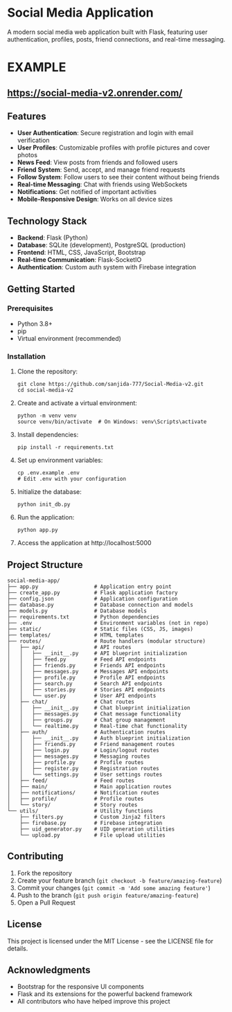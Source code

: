 # Social Media Application

A modern social media web application built with Flask, featuring user authentication, profiles, posts, friend connections, and real-time messaging.

# EXAMPLE 
## https://social-media-v2.onrender.com/

## Features

- **User Authentication**: Secure registration and login with email verification
- **User Profiles**: Customizable profiles with profile pictures and cover photos
- **News Feed**: View posts from friends and followed users
- **Friend System**: Send, accept, and manage friend requests
- **Follow System**: Follow users to see their content without being friends
- **Real-time Messaging**: Chat with friends using WebSockets
- **Notifications**: Get notified of important activities
- **Mobile-Responsive Design**: Works on all device sizes

## Technology Stack

- **Backend**: Flask (Python)
- **Database**: SQLite (development), PostgreSQL (production)
- **Frontend**: HTML, CSS, JavaScript, Bootstrap
- **Real-time Communication**: Flask-SocketIO
- **Authentication**: Custom auth system with Firebase integration

## Getting Started

### Prerequisites

- Python 3.8+
- pip
- Virtual environment (recommended)

### Installation

1. Clone the repository:
   ```
   git clone https://github.com/sanjida-777/Social-Media-v2.git
   cd social-media-v2
   ```

2. Create and activate a virtual environment:
   ```
   python -m venv venv
   source venv/bin/activate  # On Windows: venv\Scripts\activate
   ```

3. Install dependencies:
   ```
   pip install -r requirements.txt
   ```

4. Set up environment variables:
   ```
   cp .env.example .env
   # Edit .env with your configuration
   ```

5. Initialize the database:
   ```
   python init_db.py
   ```

6. Run the application:
   ```
   python app.py
   ```

7. Access the application at http://localhost:5000

## Project Structure

```
social-media-app/
├── app.py                  # Application entry point
├── create_app.py           # Flask application factory
├── config.json             # Application configuration
├── database.py             # Database connection and models
├── models.py               # Database models
├── requirements.txt        # Python dependencies
├── .env                    # Environment variables (not in repo)
├── static/                 # Static files (CSS, JS, images)
├── templates/              # HTML templates
├── routes/                 # Route handlers (modular structure)
│   ├── api/                # API routes
│   │   ├── __init__.py     # API blueprint initialization
│   │   ├── feed.py         # Feed API endpoints
│   │   ├── friends.py      # Friends API endpoints
│   │   ├── messages.py     # Messages API endpoints
│   │   ├── profile.py      # Profile API endpoints
│   │   ├── search.py       # Search API endpoints
│   │   ├── stories.py      # Stories API endpoints
│   │   └── user.py         # User API endpoints
│   ├── chat/               # Chat routes
│   │   ├── __init__.py     # Chat blueprint initialization
│   │   ├── messages.py     # Chat message functionality
│   │   ├── groups.py       # Chat group management
│   │   └── realtime.py     # Real-time chat functionality
│   ├── auth/               # Authentication routes
│   │   ├── __init__.py     # Auth blueprint initialization
│   │   ├── friends.py      # Friend management routes
│   │   ├── login.py        # Login/logout routes
│   │   ├── messages.py     # Messaging routes
│   │   ├── profile.py      # Profile routes
│   │   ├── register.py     # Registration routes
│   │   └── settings.py     # User settings routes
│   ├── feed/               # Feed routes
│   ├── main/               # Main application routes
│   ├── notifications/      # Notification routes
│   ├── profile/            # Profile routes
│   └── story/              # Story routes
└── utils/                  # Utility functions
    ├── filters.py          # Custom Jinja2 filters
    ├── firebase.py         # Firebase integration
    ├── uid_generator.py    # UID generation utilities
    └── upload.py           # File upload utilities
```

## Contributing

1. Fork the repository
2. Create your feature branch (`git checkout -b feature/amazing-feature`)
3. Commit your changes (`git commit -m 'Add some amazing feature'`)
4. Push to the branch (`git push origin feature/amazing-feature`)
5. Open a Pull Request

## License

This project is licensed under the MIT License - see the LICENSE file for details.

## Acknowledgments

- Bootstrap for the responsive UI components
- Flask and its extensions for the powerful backend framework
- All contributors who have helped improve this project
